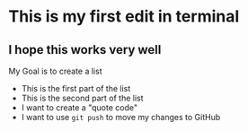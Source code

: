# This is my first edit in terminal 
## I hope this works very well 
My Goal is to create a list 
* This is the first part of the list 
* This is the second part of the list 
 * I want to create a "quote code" 
  * I want to use `git push` to move my changes to GitHub 
